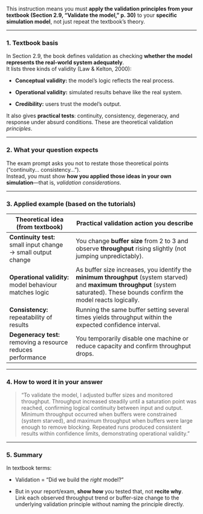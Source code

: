 This instruction means you must **apply the validation principles from your textbook (Section 2.9, “Validate the model,” p. 30)** to your **specific simulation model**, not just repeat the textbook’s theory.

---

### 1. Textbook basis

In Section 2.9, the book defines validation as checking **whether the model represents the real-world system adequately**.  
It lists three kinds of validity (Law & Kelton, 2000):

- **Conceptual validity:** the model’s logic reflects the real process.
    
- **Operational validity:** simulated results behave like the real system.
    
- **Credibility:** users trust the model’s output.
    

It also gives **practical tests**: continuity, consistency, degeneracy, and response under absurd conditions. These are theoretical validation _principles_.

---

### 2. What your question expects

The exam prompt asks you not to restate those theoretical points (“continuity… consistency…”).  
Instead, you must show **how you applied those ideas in your own simulation**—that is, _validation considerations_.

---

### 3. Applied example (based on the tutorials)

|Theoretical idea (from textbook)|Practical validation action you describe|
|---|---|
|**Continuity test:** small input change → small output change|You change **buffer size** from 2 to 3 and observe **throughput** rising slightly (not jumping unpredictably).|
|**Operational validity:** model behaviour matches logic|As buffer size increases, you identify the **minimum throughput** (system starved) and **maximum throughput** (system saturated). These bounds confirm the model reacts logically.|
|**Consistency:** repeatability of results|Running the same buffer setting several times yields throughput within the expected confidence interval.|
|**Degeneracy test:** removing a resource reduces performance|You temporarily disable one machine or reduce capacity and confirm throughput drops.|

---

### 4. How to word it in your answer

> “To validate the model, I adjusted buffer sizes and monitored throughput. Throughput increased steadily until a saturation point was reached, confirming logical continuity between input and output. Minimum throughput occurred when buffers were constrained (system starved), and maximum throughput when buffers were large enough to remove blocking. Repeated runs produced consistent results within confidence limits, demonstrating operational validity.”

---

### 5. Summary

In textbook terms:

- Validation = “Did we build the _right_ model?”
    
- But in your report/exam, **show how** you tested that, not **recite why**.  
    Link each observed throughput trend or buffer-size change to the underlying validation principle without naming the principle directly.